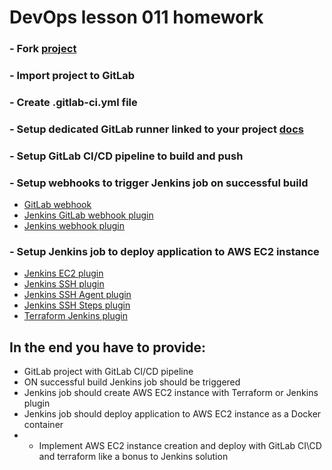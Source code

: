 # DevOps lesson 011 homework
 
###  - Fork [project](https://github.com/YegorMaksymchuk/geography-application)
###  - Import project to GitLab
###  - Create .gitlab-ci.yml file
###  - Setup dedicated GitLab runner linked to your project [docs](https://docs.gitlab.com/runner/install/)
###  - Setup GitLab CI/CD pipeline to build and push
###  - Setup webhooks to trigger Jenkins job on successful build 
- [GitLab webhook](https://docs.gitlab.com/ee/user/project/integrations/webhooks.html)
- [Jenkins GitLab webhook plugin](https://plugins.jenkins.io/gitlab-plugin/)
- [Jenkins webhook plugin](https://plugins.jenkins.io/generic-webhook-trigger/)
###  - Setup Jenkins job to deploy application to AWS EC2 instance
- [Jenkins EC2 plugin](https://plugins.jenkins.io/ec2/)
- [Jenkins SSH plugin](https://plugins.jenkins.io/ssh/)
- [Jenkins SSH Agent plugin](https://plugins.jenkins.io/ssh-agent/)
- [Jenkins SSH Steps plugin](https://plugins.jenkins.io/ssh-steps/)
- [Terraform Jenkins plugin](https://plugins.jenkins.io/terraform/)
## In the end you have to provide:
- GitLab project with GitLab CI/CD pipeline
- ON successful build Jenkins job should be triggered
- Jenkins job should create AWS EC2 instance with Terraform or Jenkins plugin 
- Jenkins job should deploy application to AWS EC2 instance as a Docker container
- * Implement AWS EC2 instance creation and deploy with GitLab CI\CD and terraform like a bonus to Jenkins solution
